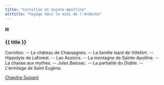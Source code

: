 ```yaml
---
title: "Cornillon et Sainte-Apolline"
alttitle: "Voyage dans le midi de l'Ardèche"
---
```


#### III

### {{ title }}

<div class="tltr">

Cornillon. -- Le château de Chassagnes. -- La famille Isard de Villefort. --
Hippolyte de Laforest. -- Les Assions. -- La montagne de Sainte-Apolline. -- La
chasse aux mythes. -- Jules Baissac. -- La partialité du _Diable_. -- L'ermitage
de Saint Eugène.

</div>

<div id="next">

[Chapitre Suivant](04.html)

</div>
